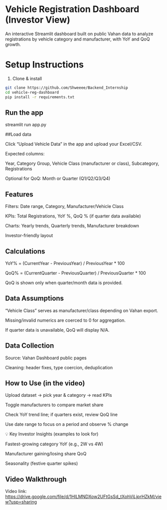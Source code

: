 # Vehicle Registration Dashboard (Investor View)

An interactive Streamlit dashboard built on public Vahan data to analyze registrations by vehicle category and manufacturer, with YoY and QoQ growth.

# Setup Instructions
1) Clone & install
```bash
git clone https://github.com/Shweeee/Backend_Internship
cd vehicle-reg-dashboard
pip install -r requirements.txt
```
##  Run the app

streamlit run app.py

##Load data

Click “Upload Vehicle Data” in the app and upload your Excel/CSV.

Expected columns:

Year, Category Group, Vehicle Class (manufacturer or class), Subcategory, Registrations

Optional for QoQ: Month or Quarter (Q1/Q2/Q3/Q4)

## Features

Filters: Date range, Category, Manufacturer/Vehicle Class

KPIs: Total Registrations, YoY %, QoQ % (if quarter data available)

Charts: Yearly trends, Quarterly trends, Manufacturer breakdown

Investor-friendly layout

## Calculations

YoY% = (CurrentYear - PreviousYear) / PreviousYear * 100

QoQ% = (CurrentQuarter - PreviousQuarter) / PreviousQuarter * 100

QoQ is shown only when quarter/month data is provided.

## Data Assumptions

“Vehicle Class” serves as manufacturer/class depending on Vahan export.

Missing/invalid numerics are coerced to 0 for aggregation.

If quarter data is unavailable, QoQ will display N/A.


## Data Collection 

Source: Vahan Dashboard public pages


Cleaning: header fixes, type coercion, deduplication

## How to Use (in the video)

Upload dataset → pick year & category → read KPIs

Toggle manufacturers to compare market share

Check YoY trend line; if quarters exist, review QoQ line

Use date range to focus on a period and observe % change

💡 Key Investor Insights (examples to look for)

Fastest-growing category YoY (e.g., 2W vs 4W)

Manufacturer gaining/losing share QoQ

Seasonality (festive quarter spikes)

## Video Walkthrough

Video link: https://drive.google.com/file/d/1HlLMNDXow2UFtGsSd_tXohViLjprHZkM/view?usp=sharing
